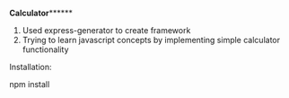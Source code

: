 ****************************************************Calculator**********************************************************

1) Used express-generator to create framework
2) Trying to learn javascript concepts by implementing simple calculator functionality


Installation:

 npm install



